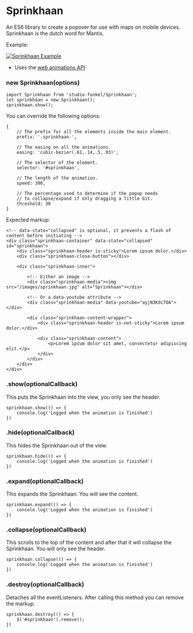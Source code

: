 # Sprinkhaan

An ES6 library to create a popover for use with maps on mobile devices. Sprinkhaan is the dutch word for Mantis.

Example:

[![Sprinkhaan Example](https://img.youtube.com/vi/yJDuHduoRE4/0.jpg)](https://www.youtube.com/watch?v=yJDuHduoRE4) 

* Uses the [web animations API](https://developer.mozilla.org/en-US/docs/Web/API/Web_Animations_API)

### new Sprinkhaan(options)

```
import Sprinkhaan from 'studio-fonkel/Sprinkhaan';
let sprinkhaan = new Sprinkhaan();
sprinkhaan.show();
```

You can override the following options:

```
{
    // The prefix for all the elements inside the main element.
    prefix: '.sprinkhaan-',
    
    // The easing on all the animations.
    easing: 'cubic-bezier(.61,.14,.5,.93)',
    
    // The selector of the element.
    selector: '#sprinkhaan',
    
    // The length of the animation.
    speed: 300,
    
    // The percentage used to determine if the popup needs 
    // to collapse/expand if only dragging a little bit. 
    threshold: 30
}
```

Expected markup:
```
<!-- data-state="collapsed" is optional, it prevents a flash of content before initiating -->
<div class="sprinkhaan-container" data-state="collapsed" id="sprinkhaan">
    <div class="sprinkhaan-header is-sticky">Lorem ipsum dolor.</div>
    <div class="sprinkhaan-close-button"></div>

    <div class="sprinkhaan-inner">
    
        <!-- Either an image -->
        <div class="sprinkhaan-media"><img src="/images/sprinkhaan.jpg" alt="Sprinkhaan"></div>   
                 
        <!-- Or a data-youtube attribute -->
        <div class="sprinkhaan-media" data-youtube="ayjN3Kdc7OA"></div>

        <div class="sprinkhaan-content-wrapper">
            <div class="sprinkhaan-header is-not-sticky">Lorem ipsum dolor.</div>

            <div class="sprinkhaan-content">
                <p>Lorem ipsum dolor sit amet, consectetur adipiscing elit.</p>
            </div>
        </div>
    </div>
</div>

```

### .show(optionalCallback)

This puts the Sprinkhaan into the view, you only see the header.

```
sprinkhaan.show(() => {
    console.log('Logged when the animation is finished')
})
```

### .hide(optionalCallback)

This hides the Sprinkhaan out of the view.

```
sprinkhaan.hide(() => {
    console.log('Logged when the animation is finished')
})
```
### .expand(optionalCallback)

This expands the Sprinkhaan. You will see the content.

```
sprinkhaan.expand(() => {
    console.log('Logged when the animation is finished')
})
```

### .collapse(optionalCallback)

This scrolls to the top of the content and after that it will collapse the Sprinkhaan. You will only see the header.

```
sprinkhaan.collapse(() => {
    console.log('Logged when the animation is finished')
})
```

### .destroy(optionalCallback)

Detaches all the eventListeners. After calling this method you can remove the markup.

```
sprinkhaan.destroy(() => {
    $('#sprinkhaan').remove();
})
```